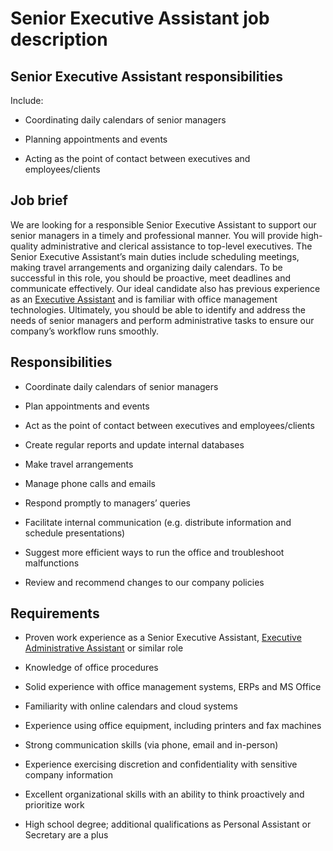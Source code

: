 # Senior Executive Assistant job description


## Senior Executive Assistant responsibilities

Include:

* Coordinating daily calendars of senior managers

* Planning appointments and events

* Acting as the point of contact between executives and employees/clients


## Job brief

We are looking for a responsible Senior Executive Assistant to support our senior managers in a timely and professional manner. You will provide high-quality administrative and clerical assistance to top-level executives.
The Senior Executive Assistant’s main duties include scheduling meetings, making travel arrangements and organizing daily calendars. To be successful in this role, you should be proactive, meet deadlines and communicate effectively. Our ideal candidate also has previous experience as an <a href="https://resources.workable.com/executive-assistant-job-description" target="_blank" rel="noopener">Executive Assistant</a> and is familiar with office management technologies.
Ultimately, you should be able to identify and address the needs of senior managers and perform administrative tasks to ensure our company’s workflow runs smoothly.


## Responsibilities

* Coordinate daily calendars of senior managers

* Plan appointments and events

* Act as the point of contact between executives and employees/clients

* Create regular reports and update internal databases

* Make travel arrangements

* Manage phone calls and emails

* Respond promptly to managers’ queries

* Facilitate internal communication (e.g. distribute information and schedule presentations)

* Suggest more efficient ways to run the office and troubleshoot malfunctions

* Review and recommend changes to our company policies


## Requirements

* Proven work experience as a Senior Executive Assistant, <a href="https://resources.workable.com/executive-administrative-assistant-job-description" target="_blank" rel="noopener">Executive Administrative Assistant</a> or similar role

* Knowledge of office procedures

* Solid experience with office management systems, ERPs and MS Office

* Familiarity with online calendars and cloud systems

* Experience using office equipment, including printers and fax machines

* Strong communication skills (via phone, email and in-person)

* Experience exercising discretion and confidentiality with sensitive company information

* Excellent organizational skills with an ability to think proactively and prioritize work

* High school degree; additional qualifications as Personal Assistant or Secretary are a plus
